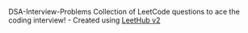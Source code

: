 DSA-Interview-Problems
Collection of LeetCode questions to ace the coding interview! - Created using [LeetHub v2](https://github.com/arunbhardwaj/LeetHub-2.0)
